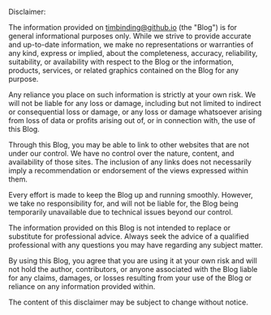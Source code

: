 Disclaimer:

The information provided on timbinding@github.io (the "Blog") is for general informational purposes only. While we strive to provide accurate and up-to-date information, we make no representations or warranties of any kind, express or implied, about the completeness, accuracy, reliability, suitability, or availability with respect to the Blog or the information, products, services, or related graphics contained on the Blog for any purpose. 

Any reliance you place on such information is strictly at your own risk. We will not be liable for any loss or damage, including but not limited to indirect or consequential loss or damage, or any loss or damage whatsoever arising from loss of data or profits arising out of, or in connection with, the use of this Blog.

Through this Blog, you may be able to link to other websites that are not under our control. We have no control over the nature, content, and availability of those sites. The inclusion of any links does not necessarily imply a recommendation or endorsement of the views expressed within them.

Every effort is made to keep the Blog up and running smoothly. However, we take no responsibility for, and will not be liable for, the Blog being temporarily unavailable due to technical issues beyond our control.

The information provided on this Blog is not intended to replace or substitute for professional advice. Always seek the advice of a qualified professional with any questions you may have regarding any subject matter.

By using this Blog, you agree that you are using it at your own risk and will not hold the author, contributors, or anyone associated with the Blog liable for any claims, damages, or losses resulting from your use of the Blog or reliance on any information provided within.

The content of this disclaimer may be subject to change without notice.